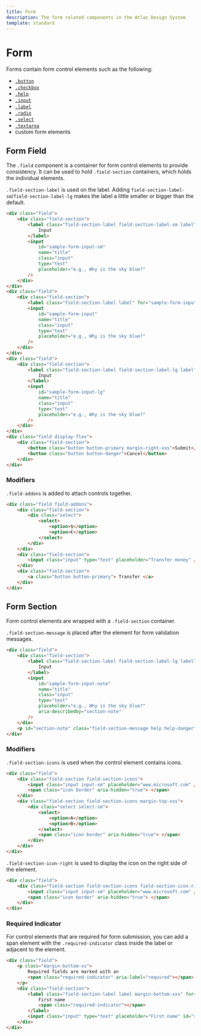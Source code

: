 ```yaml
---
title: Form
description: The form related components in the Atlas Design System
template: standard
---
```


# Form

Forms contain form control elements such as the following:

- [`.button`](./button.md)
- [`.checkbox`](./checkbox.md)
- [`.help`](./help.md)
- [`.input`](./input.md)
- [`.label`](./label.md)
- [`.radio`](./radio.md)
- [`.select`](./select.md)
- [`.textarea`](./textarea.md)
- custom form elements

## Form Field

The `.field` component is a container for form control elements to provide consistency.
It can be used to hold `.field-section` containers, which holds the individual elements.

`.field-section-label` is used on the label. Adding `field-section-label-sm`/`field-section-label-lg` makes the label a little smaller or bigger than the default.

```html
<div class="field">
	<div class="field-section">
		<label class="field-section-label field-section-label-sm label" for="sample-form-input-sm">
			Input
		</label>
		<input
			id="sample-form-input-sm"
			name="title"
			class="input"
			type="text"
			placeholder="e.g., Why is the sky blue?"
		/>
	</div>
</div>
<div class="field">
	<div class="field-section">
		<label class="field-section-label label" for="sample-form-input"> Input </label>
		<input
			id="sample-form-input"
			name="title"
			class="input"
			type="text"
			placeholder="e.g., Why is the sky blue?"
		/>
	</div>
</div>
<div class="field">
	<div class="field-section">
		<label class="field-section-label field-section-label-lg label" for="sample-form-input-lg">
			Input
		</label>
		<input
			id="sample-form-input-lg"
			name="title"
			class="input"
			type="text"
			placeholder="e.g., Why is the sky blue?"
		/>
	</div>
</div>
<div class="field display-flex">
	<div class="field-section">
		<button class="button button-primary margin-right-xxs">Submit</button>
		<button class="button button-danger">Cancel</button>
	</div>
</div>
```

### Modifiers

`.field-addons` is added to attach controls together.

```html
<div class="field field-addons">
	<div class="field-section">
		<div class="select">
			<select>
				<option>$</option>
				<option>€</option>
			</select>
		</div>
	</div>
	<div class="field-section">
		<input class="input" type="text" placeholder="Transfer money" />
	</div>
	<div class="field-section">
		<a class="button button-primary"> Transfer </a>
	</div>
</div>
```

## Form Section

Form control elements are wrapped with a `.field-section` container.

`.field-section-message` is placed after the element for form validation messages.

```html
<div class="field">
	<div class="field-section">
		<label class="field-section-label field-section-label-lg label" for="sample-form-input-note">
			Input
		</label>
		<input
			id="sample-form-input-note"
			name="title"
			class="input"
			type="text"
			placeholder="e.g., Why is the sky blue?"
			aria-describedby="section-note"
		/>
	</div>
	<p id="section-note" class="field-section-message help help-danger">Sample warning message.</p>
</div>
```

### Modifiers

`.field-section-icons` is used when the control element contains icons.

```html
<div class="field">
	<div class="field-section field-section-icons">
		<input class="input input-sm" placeholder="www.microsoft.com" />
		<span class="icon border" aria-hidden="true"> </span>
	</div>
	<div class="field-section field-section-icons margin-top-xxs">
		<div class="select select-sm">
			<select>
				<option>A</option>
				<option>B</option>
			</select>
			<span class="icon border" aria-hidden="true"> </span>
		</div>
	</div>
</div>
```

`.field-section-icon-right` is used to display the icon on the right side of the element.

```html
<div class="field">
	<div class="field-section field-section-icons field-section-icon-right">
		<input class="input input-sm" placeholder="www.microsoft.com" />
		<span class="icon border" aria-hidden="true"> </span>
	</div>
</div>
```

### Required Indicator

For control elements that are required for form submission, you can add a span element with the `.required-indicator` class inside the label or adjacent to the element.

```html
<div class="field">
	<p class="margin-bottom-xs">
		Required fields are marked with an
		<span class="required-indicator" aria-label="required"></span>
	</p>
	<div class="field-section">
		<label class="field-section-label label margin-bottom-xxs" for="sample-form-input-2">
			First name
			<span class="required-indicator"></span>
		</label>
		<input class="input" type="text" placeholder="First name" id="sample-form-input-2" required />
	</div>
</div>
```
